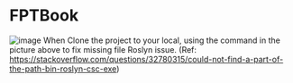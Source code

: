 # FPTBook

![image](https://user-images.githubusercontent.com/81273649/205421827-dedfbddb-0fa6-4e1a-8fa6-1a76e0386b35.png)
When Clone the project to your local, using the command in the picture above to fix missing file Roslyn issue. (Ref: https://stackoverflow.com/questions/32780315/could-not-find-a-part-of-the-path-bin-roslyn-csc-exe)
